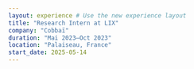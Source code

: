 ```yaml
---
layout: experience # Use the new experience layout
title: "Research Intern at LIX"
company: "Cobbaï"
duration: "Mai 2023–Oct 2023"
location: "Palaiseau, France"
start_date: 2025-05-14
---
```

